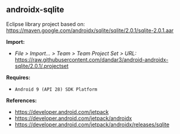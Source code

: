## androidx-sqlite

Eclipse library project based on:<br/>
https://maven.google.com/androidx/sqlite/sqlite/2.0.1/sqlite-2.0.1.aar

**Import:**
- _File > Import... > Team > Team Project Set > URL:_<br/>
  https://raw.githubusercontent.com/dandar3/android-androidx-sqlite/2.0.1/.projectset

**Requires:**
- `Android 9 (API 28) SDK Platform`

**References:**
- https://developer.android.com/jetpack
- https://developer.android.com/jetpack/androidx
- https://developer.android.com/jetpack/androidx/releases/sqlite